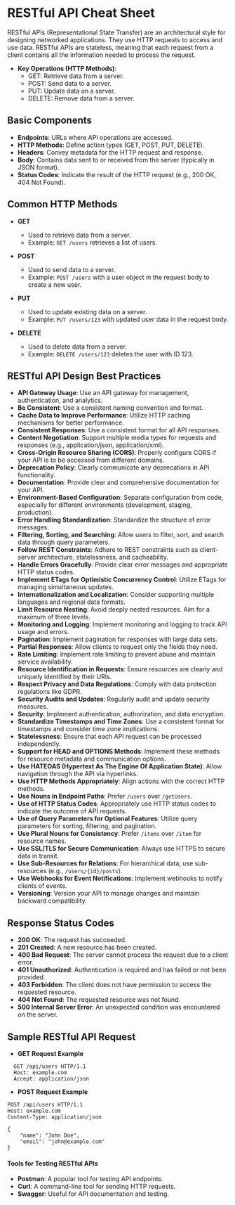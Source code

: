 # RESTful API Cheat Sheet

RESTful APIs (Representational State Transfer) are an architectural style for designing networked applications. They use HTTP requests to access and use data. RESTful APIs are stateless, meaning that each request from a client contains all the information needed to process the request.

- **Key Operations (HTTP Methods)**:
  - GET: Retrieve data from a server.
  - POST: Send data to a server.
  - PUT: Update data on a server.
  - DELETE: Remove data from a server.

## Basic Components

- **Endpoints**: URLs where API operations are accessed.
- **HTTP Methods**: Define action types (GET, POST, PUT, DELETE).
- **Headers**: Convey metadata for the HTTP request and response.
- **Body**: Contains data sent to or received from the server (typically in JSON format).
- **Status Codes**: Indicate the result of the HTTP request (e.g., 200 OK, 404 Not Found).

## Common HTTP Methods

- **GET**
  - Used to retrieve data from a server.
  - Example: `GET /users` retrieves a list of users.

- **POST**
  - Used to send data to a server.
  - Example: `POST /users` with a user object in the request body to create a new user.

- **PUT**
  - Used to update existing data on a server.
  - Example: `PUT /users/123` with updated user data in the request body.

- **DELETE**
  - Used to delete data from a server.
  - Example: `DELETE /users/123` deletes the user with ID 123.

## RESTful API Design Best Practices

- **API Gateway Usage**: Use an API gateway for management, authentication, and analytics.
- **Be Consistent**: Use a consistent naming convention and format.
- **Cache Data to Improve Performance**: Utilize HTTP caching mechanisms for better performance.
- **Consistent Responses**: Use a consistent format for all API responses.
- **Content Negotiation**: Support multiple media types for requests and responses (e.g., application/json, application/xml).
- **Cross-Origin Resource Sharing (CORS)**: Properly configure CORS if your API is to be accessed from different domains.
- **Deprecation Policy**: Clearly communicate any deprecations in API functionality.
- **Documentation**: Provide clear and comprehensive documentation for your API.
- **Environment-Based Configuration**: Separate configuration from code, especially for different environments (development, staging, production).
- **Error Handling Standardization**: Standardize the structure of error messages.
- **Filtering, Sorting, and Searching**: Allow users to filter, sort, and search data through query parameters.
- **Follow REST Constraints**: Adhere to REST constraints such as client-server architecture, statelessness, and cacheability.
- **Handle Errors Gracefully**: Provide clear error messages and appropriate HTTP status codes.
- **Implement ETags for Optimistic Concurrency Control**: Utilize ETags for managing simultaneous updates.
- **Internationalization and Localization**: Consider supporting multiple languages and regional data formats.
- **Limit Resource Nesting**: Avoid deeply nested resources. Aim for a maximum of three levels.
- **Monitoring and Logging**: Implement monitoring and logging to track API usage and errors.
- **Pagination**: Implement pagination for responses with large data sets.
- **Partial Responses**: Allow clients to request only the fields they need.
- **Rate Limiting**: Implement rate limiting to prevent abuse and maintain service availability.
- **Resource Identification in Requests**: Ensure resources are clearly and uniquely identified by their URIs.
- **Respect Privacy and Data Regulations**: Comply with data protection regulations like GDPR.
- **Security Audits and Updates**: Regularly audit and update security measures.
- **Security**: Implement authentication, authorization, and data encryption.
- **Standardize Timestamps and Time Zones**: Use a consistent format for timestamps and consider time zone implications.
- **Statelessness**: Ensure that each API request can be processed independently.
- **Support for HEAD and OPTIONS Methods**: Implement these methods for resource metadata and communication options.
- **Use HATEOAS (Hypertext As The Engine Of Application State)**: Allow navigation through the API via hyperlinks.
- **Use HTTP Methods Appropriately**: Align actions with the correct HTTP methods.
- **Use Nouns in Endpoint Paths**: Prefer `/users` over `/getUsers`.
- **Use of HTTP Status Codes**: Appropriately use HTTP status codes to indicate the outcome of API requests.
- **Use of Query Parameters for Optional Features**: Utilize query parameters for sorting, filtering, and pagination.
- **Use Plural Nouns for Consistency**: Prefer `/items` over `/item` for resource names.
- **Use SSL/TLS for Secure Communication**: Always use HTTPS to secure data in transit.
- **Use Sub-Resources for Relations**: For hierarchical data, use sub-resources (e.g., `/users/{id}/posts`).
- **Use Webhooks for Event Notifications**: Implement webhooks to notify clients of events.
- **Versioning**: Version your API to manage changes and maintain backward compatibility.

## Response Status Codes

- **200 OK**: The request has succeeded.
- **201 Created**: A new resource has been created.
- **400 Bad Request**: The server cannot process the request due to a client error.
- **401 Unauthorized**: Authentication is required and has failed or not been provided.
- **403 Forbidden**: The client does not have permission to access the requested resource.
- **404 Not Found**: The requested resource was not found.
- **500 Internal Server Error**: An unexpected condition was encountered on the server.

## Sample RESTful API Request

- **GET Request Example**
```
  GET /api/users HTTP/1.1
  Host: example.com
  Accept: application/json
```

- **POST Request Example**
```
POST /api/users HTTP/1.1
Host: example.com
Content-Type: application/json

{
    "name": "John Doe",
    "email": "john@example.com"
}
```


#### Tools for Testing RESTful APIs
- **Postman**: A popular tool for testing API endpoints.
- **Curl**: A command-line tool for sending HTTP requests.
- **Swagger**: Useful for API documentation and testing.
